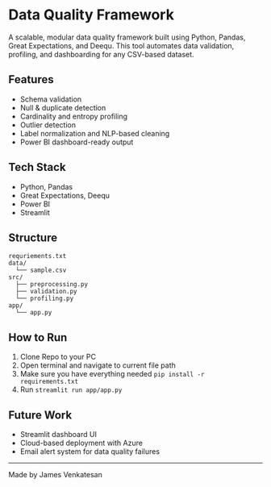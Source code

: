 # Data Quality Framework

A scalable, modular data quality framework built using Python, Pandas, Great Expectations, and Deequ. This tool automates data validation, profiling, and dashboarding for any CSV-based dataset.

## Features
- Schema validation
- Null & duplicate detection
- Cardinality and entropy profiling
- Outlier detection
- Label normalization and NLP-based cleaning
- Power BI dashboard-ready output

## Tech Stack
- Python, Pandas
- Great Expectations, Deequ
- Power BI
- Streamlit 

## Structure
```
requriements.txt
data/
  └── sample.csv
src/
  ├── preprocessing.py
  ├── validation.py
  └── profiling.py
app/
  └── app.py
```

## How to Run
1. Clone Repo to your PC
2. Open terminal and navigate to current file path
3. Make sure you have everything needed `pip install -r requirements.txt`
4. Run `streamlit run app/app.py`

## Future Work
- Streamlit dashboard UI
- Cloud-based deployment with Azure
- Email alert system for data quality failures

---
Made by James Venkatesan
